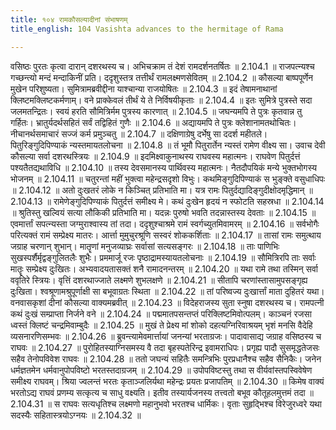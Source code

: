 ```yaml
---
title: १०४ रामकौसल्यादीनां संभाषणम्
title_english: 104 Vasishta advances to the hermitage of Rama

---
```

<div class="audioEmbed"  caption="श्रीराम-हरिसीताराममूर्ति-घनपाठिभ्यां वचनम्" src="https://archive.org/download/Ramayana-recitation-Sriram-harisItArAmamUrti-Ghanapaati-v2/Kanda_2/Kanda_2_AYK-104-Rama_Kousalya_Deenam_Sambhashanam_.mp3"></div>

वसिष्ठः पुरतः कृत्वा दारान् दशरथस्य च।
अभिचक्राम तं देशं रामदर्शनतर्षितः ॥ 2.104.1 ॥
राजपत्न्यश्च गच्छन्त्यो मन्दं मन्दाकिनीं प्रति।
ददृशुस्तत्र तत्तीर्थं रामलक्ष्मणसेवितम् ॥ 2.104.2 ॥
कौसल्या बाष्पपूर्णेन मुखेन परिशुष्यता।
सुमित्रामब्रवीद्दीना याश्चान्या राजयोषितः ॥ 2.104.3 ॥
इदं तेषामनाथानां क्लिष्टमक्लिष्टकर्मणाम्।
वने प्राक्केवलं तीर्थं ये ते निर्विषयीकृताः ॥ 2.104.4 ॥
इतः सुमित्रे पुत्रस्ते सदा जलमतन्द्रितः।
स्वयं हरति सौमित्रिर्मम पुत्रस्य कारणात् ॥ 2.104.5 ॥
जघन्यमपि ते पुत्रः कृतवान्न तु गर्हितः।
भ्रातुर्यदर्थसहितं सर्वं तद्विहितं गुणैः ॥ 2.104.6 ॥
अद्यायमपि ते पुत्रः क्लेशानामतथोचितः।
नीचानर्थसमाचारं सज्जं कर्म प्रमुञ्चतु ॥ 2.104.7 ॥
दक्षिणाग्रेषु दर्भेषु सा ददर्श महीतले।
पितुरिङ्गुदिपिण्याकं न्यस्तमायतलोचना ॥ 2.104.8 ॥
तं भूमौ पितुरार्तेन न्यस्तं रामेण वीक्ष्य सा।
उवाच देवी कौसल्या सर्वा दशरथस्त्रियः ॥ 2.104.9 ॥
इदमिक्ष्वाकुनाथस्य राघवस्य महात्मनः।
राघवेण पितुर्दत्तं पश्यतैतद्यथाविधि ॥ 2.104.10 ॥
तस्य देवसमानस्य पार्थिवस्य महात्मनः।
नैतदौपयिकं मन्ये भुक्तभोगस्य भोजनम् ॥ 2.104.11 ॥
चतुरन्तां महीं भुक्त्वा महेन्द्रसदृशो विभुः।
कथमिङ्गुदिपिण्याकं स भुङ्क्ते वसुधाधिपः ॥ 2.104.12 ॥
अतो दुःखतरं लोके न किञ्चित् प्रतिभाति मा।
यत्र रामः पितुर्दद्यादिङ्गुदीक्षोदमृद्धिमान् ॥ 2.104.13 ॥
रामेणेङ्गुदिपिण्याकं पितुर्दत्तं समीक्ष्य मे।
कथं दुःखेन हृदयं न स्फोटति सहस्रधा ॥ 2.104.14 ॥
श्रुतिस्तु खल्वियं सत्या लौकिकी प्रतिभाति मा।
यदन्नः पुरुषो भवति तदन्नास्तस्य देवताः ॥ 2.104.15 ॥
एवमार्त्तां सपत्न्यस्ता जग्मुराश्वास्य तां तदा।
ददृशुश्चाश्रमे रामं स्वर्गच्युतमिवामरम् ॥ 2.104.16 ॥
सर्वभोगैः परित्यक्तं रामं सम्प्रेक्ष्य मातरः।
आर्त्ता मुमुचुरश्रूणि सस्वरं शोककर्शिताः ॥ 2.104.17 ॥
तासां रामः समुत्थाय जग्राह चरणान् शुभान्।
मातॄणां मनुजव्याघ्रः सर्वासां सत्यसङ्गरः ॥ 2.104.18 ॥
ताः पाणिभिः सुखस्पर्शैर्मृद्वङ्गुलितलैः शुभैः।
प्रममार्जू रजः पृष्ठाद्रामस्यायतलोचनाः ॥ 2.104.19 ॥
सौमित्रिरपि ताः सर्वाः मातॄः सम्प्रेक्ष्य दुःखितः।
अभ्यवादयतासक्तं शनै रामादनन्तरम् ॥ 2.104.20 ॥
यथा रामे तथा तस्मिन् सर्वा ववृतिरे स्त्रियः।
वृत्तिं दशरथाज्जाते लक्ष्मणे शुभलक्षणे ॥ 2.104.21 ॥
सीतापि चरणांस्तासामुपसङ्गृह्य दुःखिता।
श्वश्रूणामश्रुपूर्णाक्षी सा बभूवाग्रतः स्थिता ॥ 2.104.22 ॥
तां परिष्वज्य दुःखार्त्तां माता दुहितरं यथा।
वनवासकृशां दीनां कौसल्या वाक्यमब्रवीत् ॥ 2.104.23 ॥
विदेहराजस्य सुता स्नुषा दशरथस्य च।
रामपत्नी कथं दुःखं सम्प्राप्ता निर्जने वने ॥ 2.104.24 ॥
पद्ममातपसन्तप्तं परिक्लिष्टमिवोत्पलम्।
काञ्चनं रजसा ध्वस्तं क्लिष्टं चन्द्रमिवाम्बुदैः ॥ 2.104.25 ॥
मुखं ते प्रेक्ष्य मां शोको दहत्यग्निरिवाश्रयम् भृशं मनसि वैदेहि व्यसनारणिसम्भवः ॥ 2.104.26 ॥
ब्रुवन्त्यामेवमार्त्तायां जनन्यां भरताग्रजः।
पादावासाद्य जग्राह वसिष्ठस्य च राघवः ॥ 2.104.27 ॥
पुरोहितस्याग्निसमस्य वै तदा बृहस्पतेरिन्द्र इवामराधिपः।
प्रगृह्य पादौ सुसमृद्धतेजसः सहैव तेनोपविवेश राघवः ॥ 2.104.28 ॥
ततो जघन्यं सहितैः समन्त्रिभिः पुरप्रधानैश्च सहैव सैनिकैः।
जनेन धर्मज्ञतमेन धर्मवानुपोपविष्टो भरतस्तदाग्रजम् ॥ 2.104.29 ॥
उपोपविष्टस्तु तथा स वीर्यवांस्तपस्विवेषेण समीक्ष्य राघवम्।
श्रिया ज्वलन्तं भरतः कृताञ्जलिर्यथा महेन्द्रः प्रयतः प्रजापतिम् ॥ 2.104.30 ॥
किमेष वाक्यं भरतोऽद्य राघवं प्रणम्य सत्कृत्य च साधु वक्ष्यति।
इतीव तस्यार्यजनस्य तत्त्वतो बभूव कौतूहलमुत्तमं तदा ॥ 2.104.31 ॥
स राघवः सत्यधृतिश्च लक्ष्मणो महानुभवो भरतश्च धार्मिकः।
वृताः सुहृद्भिश्च विरेजुरध्वरे यथा सदस्यैः सहितास्त्रयोऽग्नयः ॥ 2.104.32 ॥